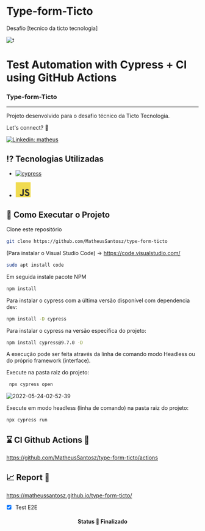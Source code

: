 # Type-form-Ticto
Desafio [tecnico da ticto tecnologia]

![t](https://user-images.githubusercontent.com/62854319/169957528-82ac0305-ee83-4a6b-ac44-71e6bb7ecf8b.png)

# Test Automation with Cypress + CI using GitHub Actions
### Type-form-Ticto
---
Projeto desenvolvido para o desafio técnico da Ticto Tecnologia.

Let's connect? 🤝

[![Linkedin: matheus](https://img.shields.io/badge/-Linkedin-blue?style=flat-square&logo=Linkedin&logoColor=white&link=https://www.linkedin.com/in/matheus-dos-santos-397004b4/)](https://www.linkedin.com/in/matheus-dos-santos-397004b4/)

## :interrobang: Tecnologias Utilizadas
- <p align="left"> <a href="https://www.cypress.io" target="_blank"> <img src="https://raw.githubusercontent.com/simple-icons/simple-icons/6e46ec1fc23b60c8fd0d2f2ff46db82e16dbd75f/icons/cypress.svg" alt="cypress" width="40" height="40"/> </a>
- <a href="https://developer.mozilla.org/en-US/docs/Web/JavaScript"
    target="_blank"> <img
        src="https://raw.githubusercontent.com/devicons/devicon/master/icons/javascript/javascript-original.svg"
        alt="javascript" width="40" height="40" /> </a>



## :eyes: Como Executar o Projeto
Clone este repositório
```bash
git clone https://github.com/MatheusSantosz/type-form-ticto
```
(Para instalar o Visual Studio Code) -> https://code.visualstudio.com/
```bash
sudo apt install code
```
Em seguida instale pacote NPM
```bash
npm install
```
Para instalar o cypress com a última versão disponível com dependencia dev:
```bash
npm install -D cypress
```
Para instalar o cypress na versão específica do projeto:
```bash
npm install cypress@9.7.0 -D
```

A execução pode ser feita através da linha de comando modo Headless ou do próprio framework (interface).


Execute na pasta raiz do projeto:
```bash
 npx cypress open
```


  
![2022-05-24-02-52-39](https://user-images.githubusercontent.com/62854319/169959090-8fe369eb-649b-4570-83a5-a5d2187ab180.gif)


Execute em modo headless (linha de comando) na pasta raiz do projeto:
```bash
npx cypress run
```

## :hourglass: CI Github Actions :link:
https://github.com/MatheusSantosz/type-form-ticto/actions
	
## :chart_with_upwards_trend: Report :link:
https://matheussantosz.github.io/type-form-ticto/	
- [x] Test E2E

<h4 align="center"> 
	 Status 🚀 Finalizado 
</h4>

